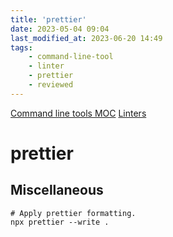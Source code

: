 ```yaml
---
title: 'prettier'
date: 2023-05-04 09:04
last_modified_at: 2023-06-20 14:49
tags:
    - command-line-tool
    - linter
    - prettier
    - reviewed
---
```


[Command line tools MOC](Command%20line%20tools%20MOC.md)
[Linters](Linters.md)

# prettier

## Miscellaneous

```shell
# Apply prettier formatting.
npx prettier --write .
```
